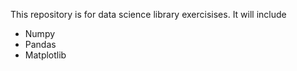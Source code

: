 This repository is for data science library exercisises.
It will include
- Numpy
- Pandas
- Matplotlib